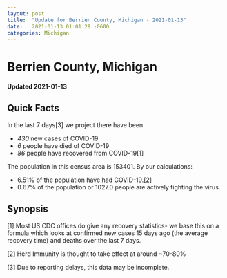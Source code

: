 ```yaml
---
layout: post
title:  "Update for Berrien County, Michigan - 2021-01-13"
date:   2021-01-13 01:01:29 -0600
categories: Michigan
---
```


# Berrien County, Michigan
#### Updated 2021-01-13

## Quick Facts

In the last 7 days[3] we project there have been
- *430* new cases of COVID-19
- *6* people have died of COVID-19
- *86* people have recovered from COVID-19[1]

The population in this census area is 153401. By our calculations:
- 6.51% of the population have had COVID-19.[2]
- 0.67% of the population or 1027.0 people are actively fighting the virus.

## Synopsis




[1] Most US CDC offices do give any recovery statistics- we base this on a formula which looks at confirmed new cases
15 days ago (the average recovery time) and deaths over the last 7 days.

[2] Herd Immunity is thought to take effect at around ~70-80%

[3] Due to reporting delays, this data may be incomplete.
 
    